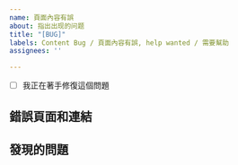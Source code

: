 ```yaml
---
name: 頁面內容有誤
about: 指出出现的问题
title: "[BUG]"
labels: Content Bug / 頁面內容有誤, help wanted / 需要幫助
assignees: ''

---
```


- [ ] 我正在著手修復這個問題

## 錯誤頁面和連結

## 發現的問題
